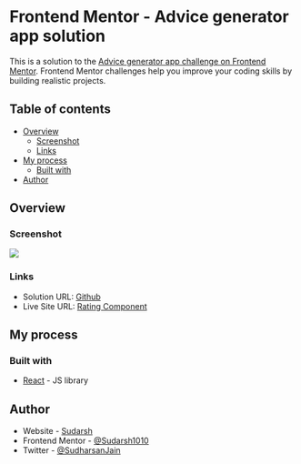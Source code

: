 # Frontend Mentor - Advice generator app solution

This is a solution to the [Advice generator app challenge on Frontend Mentor](https://www.frontendmentor.io/challenges/advice-generator-app-QdUG-13db). Frontend Mentor challenges help you improve your coding skills by building realistic projects.

## Table of contents

- [Overview](#overview)
  - [Screenshot](#screenshot)
  - [Links](#links)
- [My process](#my-process)
  - [Built with](#built-with)
- [Author](#author)

## Overview

### Screenshot

![](./screenshot.jpg)

### Links

- Solution URL: [Github](https://github.com/Sudarsh1010/advice-generator)
- Live Site URL: [Rating Component](https://advice-generator-frontendmentor.netlify.app/)

## My process

### Built with

- [React](https://reactjs.org/) - JS library

## Author

- Website - [Sudarsh](https://sudarsh-portfolio.netlify.app/)
- Frontend Mentor - [@Sudarsh1010](https://www.frontendmentor.io/profile/Sudarsh1010)
- Twitter - [@SudharsanJain](https://www.twitter.com/SudharsanJain)
